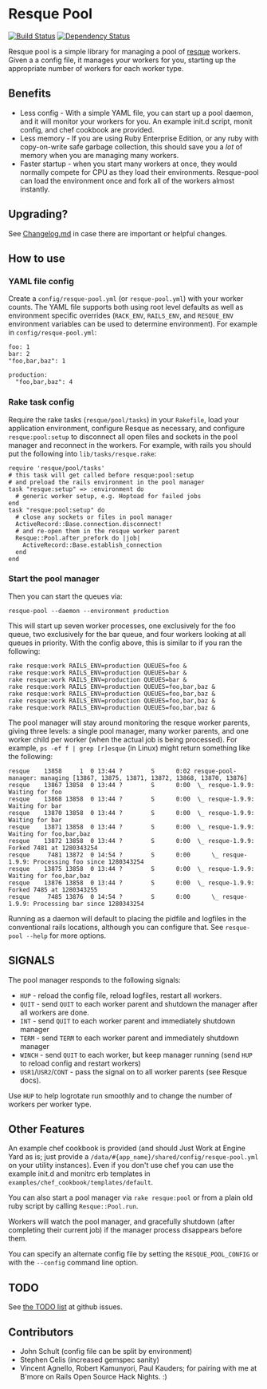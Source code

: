 Resque Pool
===========

[![Build Status](https://secure.travis-ci.org/nevans/resque-pool.png)](http://travis-ci.org/nevans/resque-pool)
[![Dependency Status](https://gemnasium.com/nevans/resque-pool.png)](https://gemnasium.com/nevans/resque-pool)

Resque pool is a simple library for managing a pool of
[resque](http://github.com/defunkt/resque) workers.  Given a a config file, it
manages your workers for you, starting up the appropriate number of workers for
each worker type.

Benefits
---------

* Less config - With a simple YAML file, you can start up a pool daemon, and it
  will monitor your workers for you.  An example init.d script, monit config,
  and chef cookbook are provided.
* Less memory - If you are using Ruby Enterprise Edition, or any ruby with
  copy-on-write safe garbage collection, this should save you a *lot* of memory
  when you are managing many workers.
* Faster startup - when you start many workers at once, they would normally
  compete for CPU as they load their environments.  Resque-pool can load the
  environment once and fork all of the workers almost instantly.

Upgrading?
-----------

See
[Changelog.md](https://github.com/nevans/resque-pool/blob/master/Changelog.md)
in case there are important or helpful changes.

How to use
-----------

### YAML file config

Create a `config/resque-pool.yml` (or `resque-pool.yml`) with your worker
counts.  The YAML file supports both using root level defaults as well as
environment specific overrides (`RACK_ENV`, `RAILS_ENV`, and `RESQUE_ENV`
environment variables can be used to determine environment).  For example in
`config/resque-pool.yml`:

    foo: 1
    bar: 2
    "foo,bar,baz": 1

    production:
      "foo,bar,baz": 4

### Rake task config

Require the rake tasks (`resque/pool/tasks`) in your `Rakefile`, load your
application environment, configure Resque as necessary, and configure
`resque:pool:setup` to disconnect all open files and sockets in the pool
manager and reconnect in the workers.  For example, with rails you should put
the following into `lib/tasks/resque.rake`:

    require 'resque/pool/tasks'
    # this task will get called before resque:pool:setup
    # and preload the rails environment in the pool manager
    task "resque:setup" => :environment do
      # generic worker setup, e.g. Hoptoad for failed jobs
    end
    task "resque:pool:setup" do
      # close any sockets or files in pool manager
      ActiveRecord::Base.connection.disconnect!
      # and re-open them in the resque worker parent
      Resque::Pool.after_prefork do |job|
        ActiveRecord::Base.establish_connection
      end
    end

### Start the pool manager

Then you can start the queues via:

    resque-pool --daemon --environment production

This will start up seven worker processes, one exclusively for the foo queue,
two exclusively for the bar queue, and four workers looking at all queues in
priority.  With the config above, this is similar to if you ran the following:

    rake resque:work RAILS_ENV=production QUEUES=foo &
    rake resque:work RAILS_ENV=production QUEUES=bar &
    rake resque:work RAILS_ENV=production QUEUES=bar &
    rake resque:work RAILS_ENV=production QUEUES=foo,bar,baz &
    rake resque:work RAILS_ENV=production QUEUES=foo,bar,baz &
    rake resque:work RAILS_ENV=production QUEUES=foo,bar,baz &
    rake resque:work RAILS_ENV=production QUEUES=foo,bar,baz &

The pool manager will stay around monitoring the resque worker parents, giving
three levels: a single pool manager, many worker parents, and one worker child
per worker (when the actual job is being processed).  For example, `ps -ef f |
grep [r]esque` (in Linux) might return something like the following:

    resque    13858     1  0 13:44 ?        S      0:02 resque-pool-manager: managing [13867, 13875, 13871, 13872, 13868, 13870, 13876]
    resque    13867 13858  0 13:44 ?        S      0:00  \_ resque-1.9.9: Waiting for foo
    resque    13868 13858  0 13:44 ?        S      0:00  \_ resque-1.9.9: Waiting for bar
    resque    13870 13858  0 13:44 ?        S      0:00  \_ resque-1.9.9: Waiting for bar
    resque    13871 13858  0 13:44 ?        S      0:00  \_ resque-1.9.9: Waiting for foo,bar,baz
    resque    13872 13858  0 13:44 ?        S      0:00  \_ resque-1.9.9: Forked 7481 at 1280343254
    resque     7481 13872  0 14:54 ?        S      0:00      \_ resque-1.9.9: Processing foo since 1280343254
    resque    13875 13858  0 13:44 ?        S      0:00  \_ resque-1.9.9: Waiting for foo,bar,baz
    resque    13876 13858  0 13:44 ?        S      0:00  \_ resque-1.9.9: Forked 7485 at 1280343255
    resque     7485 13876  0 14:54 ?        S      0:00      \_ resque-1.9.9: Processing bar since 1280343254

Running as a daemon will default to placing the pidfile and logfiles in the
conventional rails locations, although you can configure that.  See
`resque-pool --help` for more options.

SIGNALS
-------

The pool manager responds to the following signals:

* `HUP`   - reload the config file, reload logfiles, restart all workers.
* `QUIT`  - send `QUIT` to each worker parent and shutdown the manager after all workers are done.
* `INT`   - send `QUIT` to each worker parent and immediately shutdown manager
* `TERM`  - send `TERM` to each worker parent and immediately shutdown manager
* `WINCH` - send `QUIT` to each worker, but keep manager running (send `HUP` to reload config and restart workers)
* `USR1`/`USR2`/`CONT` - pass the signal on to all worker parents (see Resque docs).

Use `HUP` to help logrotate run smoothly and to change the number of workers
per worker type.

Other Features
--------------

An example chef cookbook is provided (and should Just Work at Engine Yard as
is; just provide a `/data/#{app_name}/shared/config/resque-pool.yml` on your
utility instances).  Even if you don't use chef you can use the example init.d
and monitrc erb templates in `examples/chef_cookbook/templates/default`.

You can also start a pool manager via `rake resque:pool` or from a plain old
ruby script by calling `Resque::Pool.run`.

Workers will watch the pool manager, and gracefully shutdown (after completing
their current job) if the manager process disappears before them.

You can specify an alternate config file by setting the `RESQUE_POOL_CONFIG` or
with the `--config` command line option.

TODO
-----

See [the TODO list](https://github.com/nevans/resque-pool/issues) at github issues.

Contributors
-------------

* John Schult (config file can be split by environment)
* Stephen Celis (increased gemspec sanity)
* Vincent Agnello, Robert Kamunyori, Paul Kauders; for pairing with me at
  B'more on Rails Open Source Hack Nights. :)

